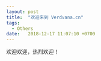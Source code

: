 ```yaml
---
layout: post
title:  "欢迎来到 Verdvana.cn"
tags:
  - Others
date:   2018-12-17 11:07:10 +0700
---
```

欢迎欢迎，热烈欢迎！
